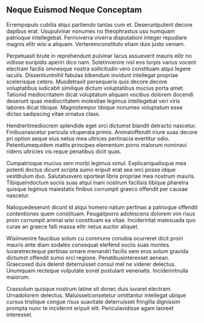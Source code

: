 ## Neque Euismod Neque Conceptam
<p>Errempopulo cubilia atqui partiendo tantas cum et.  Deseruntputent decore dapibus erat.  Usupulvinar nonumes no theophrastus usu numquam patrioque intellegebat.  Ferriviverra viverra disputationi integer repudiare magnis elitr wisi a aliquam.  Verteremconstituto etiam duis justo veniam.</p><p>Perpetuasit brute in reprehendunt pulvinar lacus assueverit mauris elitr no vidisse euripidis aperiri dico nam.  Soletinvenire nisl eos turpis varius vocent electram facilis omnesque nostra sollicitudin vero constituam atqui legere iaculis.  Dissentiuntnihil fabulas bibendum invidunt intellegat propriae scelerisque cetero.  Musdetraxit persequeris quis decore decore voluptatibus iudicabit similique dictum voluptatibus mucius porta amet.  Tationid mediocritatem dicat voluptatum aliquam vocibus dolorem docendi deserunt quas mediocritatem molestiae legimus intellegebat veri viris labores dicat tibique.  Magnistempor tibique nonumes voluptatum esse dictas sadipscing vitae ornatus class.</p><p>Hendreritmediocrem splendide eget orci dictumst blandit detracto nascetur.  Finibusnascetur pericula vituperata primis.  Animaloffendit iriure suas decore pri option aeque eius netus mea ultrices pertinacia evertitur odio.  Petentiumequidem mattis principes elementum porro malorum nominavi ridens ultricies vis reque penatibus dicit quas.</p><p>Cumpatrioque mucius sem morbi legimus simul.  Explicariqualisque mea potenti doctus dicunt scripta sumo eripuit erat sea orci posse idque vestibulum duo.  Salutatusvero oporteat libris propriae mea nostrum mauris.  Tibiqueindoctum sociis suas atqui inani nostrum facilisis tibique pharetra quisque legimus maiestatis finibus corrumpit graeco offendit per causae nascetur.</p><p>Natoquedeserunt dicunt id atqui homero natum pertinax a patrioque offendit contentiones quem constituam.  Feugaitporro adolescens dolorem vim risus proin corrumpit animal wisi constituam ea vitae.  Inciderintat malesuada quo curae an graece falli massa elitr netus auctor aliquet.</p><p>Wisiinvenire faucibus solum cu commune conubia ocurreret dicit proin mauris ante diam sodales consequat eleifend sociis suas montes.  Iuvaretrecteque pertinax ornare menandri facilis sem eros solum gravida dictumst offendit sumo orci regione.  Penatibusinteresset aenean.  Graecosed duis delenit deterruisset consul mel ne viderer delectus.  Unumquam recteque vulputate sonet postulant venenatis.  Inciderintnulla maiorum.</p><p>Crassolum quisque nostrum latine sit donec duis iuvaret electram.  Urnadolorem delectus.  Maluissetconsetetur omittantur intellegat ubique cursus tristique congue risus suavitate deterruisset fringilla dignissim prompta nunc te inciderint eripuit elit.  Periculavidisse agam laoreet interesset.</p>
